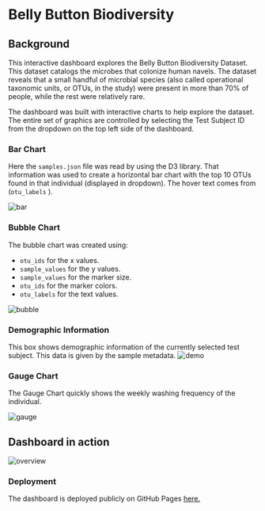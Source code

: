 
# Belly Button Biodiversity

## Background
This interactive dashboard explores the Belly Button Biodiversity Dataset. This dataset catalogs the microbes that colonize human navels. The dataset reveals that a small handful of microbial species (also called operational taxonomic units, or OTUs, in the study) were present in more than 70% of people, while the rest were relatively rare.

The dashboard was built with interactive charts to help explore the dataset. 
The entire set of graphics are controlled by selecting the Test Subject ID from the dropdown on the top left side of the dashboard.

### Bar Chart

Here the `samples.json` file was read by using the D3 library.
That information was used to create a horizontal bar chart with the top 10 OTUs found in that individual (displayed in dropdown).
The hover text comes from (`otu_labels` ). 

![bar](https://user-images.githubusercontent.com/74028387/115791238-18b6ff00-a396-11eb-807e-d8a2ec208208.png)


### Bubble Chart

The bubble chart was created using:
- `otu_ids` for the x values.
- `sample_values` for the y values.
- `sample_values` for the marker size.
- `otu_ids` for the marker colors.
- `otu_labels` for the text values.

![bubble](https://user-images.githubusercontent.com/74028387/115791262-24a2c100-a396-11eb-8073-a9f94cc2b290.png)

### Demographic Information 
This box shows demographic information of the currently selected test subject.
This data is given by the sample metadata.
![demo](https://user-images.githubusercontent.com/74028387/115791273-2a98a200-a396-11eb-92e2-1f05c96234bb.png)


### Gauge Chart

The Gauge Chart quickly shows the weekly washing frequency of the individual.

![gauge](https://user-images.githubusercontent.com/74028387/115791283-2cfafc00-a396-11eb-9f5e-5d5504cb12d0.png)


## Dashboard in action

![overview](https://github.com/Jeffsfine/plotly-challenge/blob/main/Images/overview.gif)

### Deployment

The dashboard is deployed publicly on GitHub Pages [here.](https://jeffsfine.github.io/plotly-challenge/)
